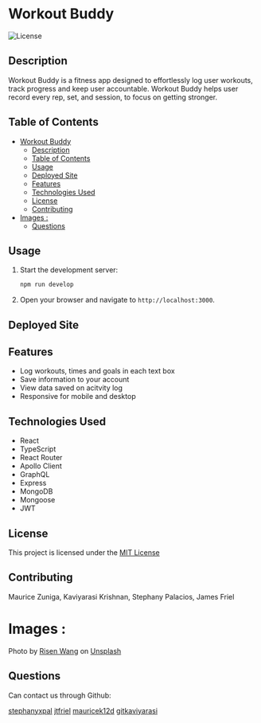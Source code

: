 # Workout Buddy

![License](https://img.shields.io/badge/license-MIT-blue.svg)

## Description
Workout Buddy is a fitness app designed to effortlessly log user workouts, track progress and keep user accountable. Workout Buddy helps user record every rep, set, and session, to focus on getting stronger. 

## Table of Contents

- [Workout Buddy](#workout-buddy)
  - [Description](#description)
  - [Table of Contents](#table-of-contents)
  - [Usage](#usage)
  - [Deployed Site](#deployed-site)
  - [Features](#features)
  - [Technologies Used](#technologies-used)
  - [License](#license)
  - [Contributing](#contributing)
- [Images :](#images-)
  - [Questions](#questions)

## Usage

1. Start the development server:
   ```bash
   npm run develop
   ```
2. Open your browser and navigate to `http://localhost:3000`.

## Deployed Site

## Features
- Log workouts, times and goals in each text box
- Save information to your account
- View data saved on acitvity log
- Responsive for mobile and desktop 

## Technologies Used

- React
- TypeScript
- React Router
- Apollo Client
- GraphQL
- Express
- MongoDB
- Mongoose
- JWT 

## License
This project is licensed under the [MIT License](https://opensource.org/license/mit)

## Contributing
Maurice Zuniga, Kaviyarasi Krishnan, Stephany Palacios, James Friel 

# Images :
Photo by <a href="https://unsplash.com/@risennnnn?utm_content=creditCopyText&utm_medium=referral&utm_source=unsplash">Risen Wang</a> on <a href="https://unsplash.com/photos/gym-equipment-inside-room-20jX9b35r_M?utm_content=creditCopyText&utm_medium=referral&utm_source=unsplash">Unsplash</a>
      

## Questions
Can contact us through Github: 

[stephanyxpal](https://github.com/stephanyxpal)
[jtfriel](https://github.com/jtfriel)
[mauricek12d](https://github.com/mauricek12d)
[gitkaviyarasi](https://github.com/pink727gitkaviyarasi)